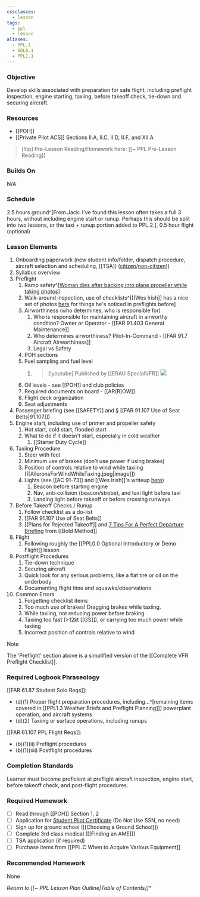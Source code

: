 ```yaml
---
cssclasses:
  - lesson
tags:
  - ppl
  - lesson
aliases:
  - PPL.1
  - SOLO.1
  - PPL1.1
---
```

### Objective
Develop skills associated with preparation for safe flight, including preflight inspection, engine starting, taxiing, before takeoff check, tie-down and securing aircraft.

### Resources
- [[POH]]
- [[Private Pilot ACS]] Sections II.A, II.C, II.D, II.F, and XII.A

> [!tip] Pre-Lesson Reading/Homework here: [[~ PPL Pre-Lesson Reading]]

### Builds On
N/A

### Schedule
2.5 hours ground^[From Jack: I've found this lesson often takes a full 3 hours, without including engine start or runup. Perhaps this should be split into two lessons, or the taxi + runup portion added to PPL.2.], 0.5 hour flight (optional)

### Lesson Elements
1. Onboarding paperwork (new student info/folder, dispatch procedure, aircraft selection and scheduling, [[TSA]] ([citizen](https://www.aopa.org/advocacy/pilots/alien-flight-training-program/us-citizens-seeking-flight-training)/[non-citizen](https://www.aopa.org/advocacy/pilots/alien-flight-training-program/aliens-and-non-us-citizens-seeking-flight-training)))
2. Syllabus overview
3. Preflight
	1. Ramp safety^[[Woman dies after backing into plane propeller while taking photos](https://www.youtube.com/watch?v=4wMeTCxZoDk)]
	2. Walk-around inspection, use of checklists^[[[Wes Irish]] has a nice set of photos [here](https://sites.google.com/coyotehillconsulting.com/cfiwes/library/pre-flight-fails) for things he's noticed in preflights before]
	3. Airworthiness (who determines, who is responsible for)
		1. Who is responsible for maintaining aircraft in airworthy condition? Owner or Operator - [[FAR 91.403 General Maintenance]]
		2. Who determines airworthiness? Pilot-In-Command - [[FAR 91.7 Aircraft Airworthiness]]
		3. Legal vs Safety
	4. POH sections
	5. Fuel sampling and fuel level
		1. > [!youtube] Published by [[ERAU SpecialVFR]] 
		   ![](https://www.youtube.com/watch?v=rya4YFDpsPs)
	7. Oil levels - see [[POH]] and club policies
	8. Required documents on board - [[AR(R)OW]]
	9. Flight deck organization
	10. Seat adjustments
5. Passenger briefing (see [[SAFETY]] and § [[FAR 91.107 Use of Seat Belts|91.107]])
6. Engine start, including use of primer and propeller safety
	1. Hot start, cold start, flooded start
	2. What to do if it doesn't start, especially in cold weather
		1. [[Starter Duty Cycle]]
7. Taxiing Procedure
	1. Steer with feet
	2. Minimum use of brakes (don't use power if using brakes)
	3. Position of controls relative to wind while taxiing ([[AileronsForWindWhileTaxing.jpeg|image]])
	4. Lights (see [[AC 91-73]] and [[Wes Irish]]'s writeup [here](https://sites.google.com/coyotehillconsulting.com/cfiwes/lessons/lights))
		1. Beacon before starting engine
		2. Nav, anti-collision (beacon/strobe), and taxi light before taxi
		3. Landing light before takeoff or before crossing runways
8. Before Takeoff Checks / Runup
	1. Follow checklist as a do-list
	2. [[FAR 91.107 Use of Seat Belts]]
	3. [[Plans for Rejected Takeoff]] and [7 Tips For A Perfect Departure Briefing](https://www.boldmethod.com/blog/lists/2024/07/seven-tips-for-a-perfect-departure-briefing/) from [[Bold Method]]
9. Flight
	1. Following roughly the [[PPL0.0 Optional Introductory or Demo Flight]] lesson
10. Postflight Procedures
	1. Tie-down technique
	2. Securing aircraft
	3. Quick look for any serious problems, like a flat tire or oil on the underbody
	4. Documenting flight time and squawks/observations
11. Common Errors
	1. Forgetting checklist items
	2. Too much use of brakes! Dragging brakes while taxiing.
	3. While taxiing, not reducing power before braking
	4. Taxiing too fast (>12kt [[GS]]), or carrying too much power while taxiing
	5. Incorrect position of controls relative to wind

> [!note]
> The 'Preflight' section above is a simplified version of the [[Complete VFR Preflight Checklist]].

### Required Logbook Phraseology
[[FAR 61.87 Student Solo Reqs]]: 
- (d)(1) Proper flight preparation procedures, including...^[remaining items covered in [[PPL1.3 Weather Briefs and Preflight Planning]]] powerplant operation, and aircraft systems
- (d)(2) Taxiing or surface operations, including runups

[[FAR 61.107 PPL Flight Reqs]]:
- (b)(1)(ii) Preflight procedures
- (b)(1)(xii) Postflight procedures

### Completion Standards
Learner must become proficient at preflight aircraft inspection, engine start, before takeoff check, and post-flight procedures.

### Required Homework
- [ ] Read through [[POH]] Section 1, 2
- [ ] Application for [Student Pilot Certificate](https://iacra.faa.gov/IACRA/Default.aspx) (Do Not Use SSN, no need)
- [ ] Sign up for ground school ([[Choosing a Ground School]])
- [ ] Complete 3rd class medical ([[Finding an AME]])
- [ ] TSA application (if required)
- [ ] Purchase items from [[PPL.C When to Acquire Various Equipment]]

### Recommended Homework
None

*Return to [[~ PPL Lesson Plan Outline|Table of Contents]]^*